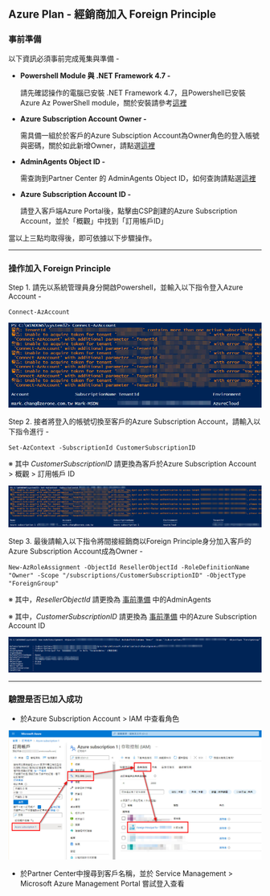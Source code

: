 ## Azure Plan - 經銷商加入 Foreign Principle

### 事前準備

以下資訊必須事前完成蒐集與準備 -

- **Powershell Module 與 .NET Framework 4.7 -**

  請先確認操作的電腦已安裝 .NET Framework 4.7，且Powershell已安裝Azure Az PowerShell module，關於安裝請參考[這裡](https://docs.microsoft.com/zh-tw/powershell/azure/install-az-ps?view=azps-6.4.0)

- **Azure Subscription Account Owner -**

  需具備一組於於客戶的Azure Subsciption Account為Owner角色的登入帳號與密碼，關於如此新增Owner，請點選[這裡](https://github.com/MarkChang-Core/AzurePlan-Join-Foreign-Principle/blob/main/Lab1-1.md)

- **AdminAgents Object ID -**

  需查詢到Partner Center 的 AdminAgents Object ID，如何查詢請點選[這裡](https://github.com/MarkChang-Core/AzurePlan-Join-Foreign-Principle/blob/main/Lab1-2.md)

- **Azure Subscription Account ID -**

  請登入客戶端Azure Portal後，點擊由CSP創建的Azure Subscription Account，並於「概觀」中找到「訂用帳戶ID」

當以上三點均取得後，即可依據以下步驟操作。

---------------------------------------

### 操作加入 Foreign Principle

Step 1. 請先以系統管理員身分開啟Powershell，並輸入以下指令登入Azure Account -

```
Connect-AzAccount
```

![GITHUB](https://github.com/MarkChang-Core/AzurePlan-Join-Foreign-Principle/blob/main/image/image1.jpg)<br>

Step 2. 接者將登入的帳號切換至客戶的Azure Subscription Account，請輸入以下指令進行 -

```
Set-AzContext -SubscriptionId CustomerSubscriptionID
```

※ 其中 _CustomerSubscriptionID_ 請更換為客戶於Azure Subscription Account > 概觀 > 訂用帳戶 ID

![GITHUB](https://github.com/MarkChang-Core/AzurePlan-Join-Foreign-Principle/blob/main/image/image2.jpg)<br>

Step 3. 最後請輸入以下指令將間接經銷商以Foreign Principle身分加入客戶的Azure Subscription Account成為Owner -

```
New-AzRoleAssignment -ObjectId ResellerObjectId -RoleDefinitionName "Owner" -Scope "/subscriptions/CustomerSubscriptionID" -ObjectType "ForeignGroup"
```

※ 其中，_ResellerObjectId_ 請更換為 [事前準備](https://github.com/MarkChang-Core/AzurePlan-Join-Foreign-Principle/blob/main/Lab1.md#%E4%BA%8B%E5%89%8D%E6%BA%96%E5%82%99) 中的AdminAgents

※ 其中，_CustomerSubscriptionID_ 請更換為 [事前準備](https://github.com/MarkChang-Core/AzurePlan-Join-Foreign-Principle/blob/main/Lab1.md#%E4%BA%8B%E5%89%8D%E6%BA%96%E5%82%99) 中的Azure Subscription Account ID

![GITHUB](https://github.com/MarkChang-Core/AzurePlan-Join-Foreign-Principle/blob/main/image/image3.jpg)<br>

---------------------------------------

### 驗證是否已加入成功

- 於Azure Subscription Account > IAM 中查看角色

![GITHUB](https://github.com/MarkChang-Core/AzurePlan-Join-Foreign-Principle/blob/main/image/image4.jpg)<br>

- 於Partner Center中搜尋到客戶名稱，並於 Service Management > Microsoft Azure Management Portal 嘗試登入查看

